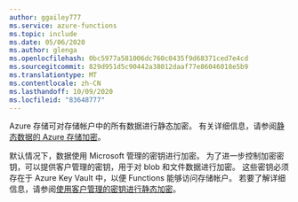 ```yaml
---
author: ggailey777
ms.service: azure-functions
ms.topic: include
ms.date: 05/06/2020
ms.author: glenga
ms.openlocfilehash: 0bc5977a581006dc760c0435f9d68371ced7e4cd
ms.sourcegitcommit: 829d951d5c90442a38012daaf77e86046018e5b9
ms.translationtype: MT
ms.contentlocale: zh-CN
ms.lasthandoff: 10/09/2020
ms.locfileid: "83648777"
---
```

Azure 存储可对存储帐户中的所有数据进行静态加密。 有关详细信息，请参阅[静态数据的 Azure 存储加密](../articles/storage/common/storage-service-encryption.md)。

默认情况下，数据使用 Microsoft 管理的密钥进行加密。 为了进一步控制加密密钥，可以提供客户管理的密钥，用于对 blob 和文件数据进行加密。 这些密钥必须存在于 Azure Key Vault 中，以便 Functions 能够访问存储帐户。 若要了解详细信息，请参阅[使用客户管理的密钥进行静态加密](../articles/azure-functions/configure-encrypt-at-rest-using-cmk.md)。  